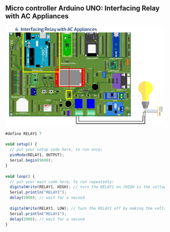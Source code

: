 ## Micro controller Arduino UNO: Interfacing Relay with AC Appliances

<img src="../../images/arduino/4.png" width="700">

```js
#define RELAY1 7

void setup() {
  // put your setup code here, to run once:
  pinMode(RELAY1, OUTPUT);
  Serial.begin(9600);
}

void loop() {
  // put your main code here, to run repeatedly:
  digitalWrite(RELAY1, HIGH); // turn the RELAY1 on (HIGH is the voltage level)
  Serial.println("RELAY1");
  delay(2000); // wait for a second

  digitalWrite(RELAY1, LOW); // turn the RELAY1 off by making the voltage LOW
  Serial.println("RELAY1");
  delay(2000); // wait for a second
}
```
